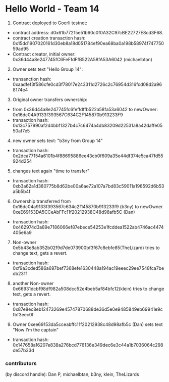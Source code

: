 # Hello World - Team 14

1. Contract deployed to Goerli testnet: 
- contract address: d0x61b77215e51b60c0f0A32C97cBE22727E8cd3F68.
- contract creation transaction hash: 0x15dd1907020161d30eb8a18d051784ef90ea68ba0a198b58974f74775059ad95
-  Contract creator, initial owner: 0x36d44a8e247745fC6FeFfdFfB522A58fA53A6042 (michaelbtan)
2. Owner sets text "Hello Group 14":
- transanction hash: 0xaadfef3f586cfe0cd3f78017e243311d2726c2c76954d316fcd08d2a968174e4
3. Original owner transfers ownership:
- from 0x36d44a8e247745fc6feffdffb522a58fa53a6042 to newOwner: 0x16dc04A9133f393567C634C2F145870b913233F9
- transaction hash: 0x13c757990af2d4bbf1327b4c7c6474a4db83209d22531a8a42daffe0550af7e5
4. new owner sets text: "b3ny from Group 14"
- transaction hash: 0x2dca77154a6101b4f88695886ee43cb0f609a35e44df374e5ca47fd55924d254
5. changes text again "time to transfer"
- transaction hash: 0xb3a62a1d380775b8d62be00a6ae72a107a7bd83c59011a198592d6b53a5b5b4f
6. Ownership transferred from 0x16dc04a9133f393567c634c2f145870b913233f9 (b3ny) to newOwner 0xeE69153DA5CCeAbFFc11f20212938C48d98afb5C (Dan)
- transaction hash: 0x462974d3a89e7186066ef87ebece54253e1fcddea1522ab4746ac4474405e6a9
7. Non-owner 0x5b43e8ab352b02f9d7de073900bf3f67c8ebfe85(TheLizard) tries to change text, gets a revert.
- transaction hash: 0xf9a3cded586a697bef7368efe1630448a194ac19eeec29ee7548fca7bedb231f
8. another Non-owner 0x66931dcbf98df982a508dcc52e4beb5af84bfc12(klein) tries to change text, gets a revert.
- transaction hash: 0x87e8ec8eb12473269e45747870688de36d5e0e9485849eb69941e9cfbf3eec0f
9. Owner 0xee69153da5cceabffc11f20212938c48d98afb5c (Dan) sets text "Now I'm the captain"
- transaction hash: 0x147658a16207e838a276bcd776136e349dec6e3c44a1b7036064c298de57b33d


### contributors
(by discord handle): Dan P, michaelbtan, b3ny, klein, TheLizards

